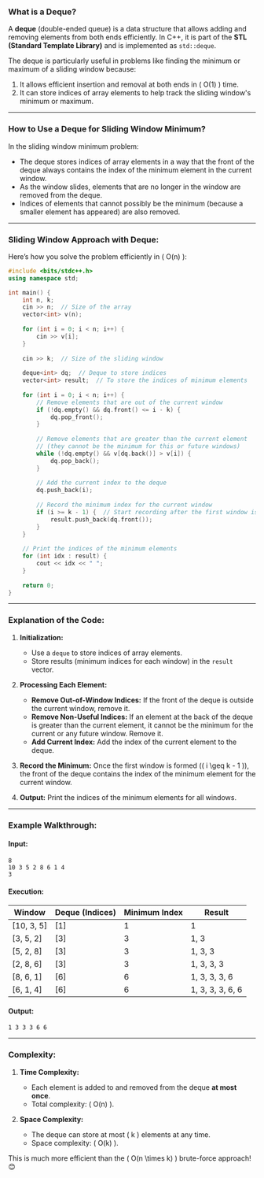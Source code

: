 ### What is a Deque?

A **deque** (double-ended queue) is a data structure that allows adding and removing elements from both ends efficiently. In C++, it is part of the **STL (Standard Template Library)** and is implemented as `std::deque`.

The deque is particularly useful in problems like finding the minimum or maximum of a sliding window because:
1. It allows efficient insertion and removal at both ends in \( O(1) \) time.
2. It can store indices of array elements to help track the sliding window's minimum or maximum.

---

### How to Use a Deque for Sliding Window Minimum?
In the sliding window minimum problem:
- The deque stores indices of array elements in a way that the front of the deque always contains the index of the minimum element in the current window.
- As the window slides, elements that are no longer in the window are removed from the deque.
- Indices of elements that cannot possibly be the minimum (because a smaller element has appeared) are also removed.

---

### Sliding Window Approach with Deque:
Here’s how you solve the problem efficiently in \( O(n) \):

```cpp
#include <bits/stdc++.h>
using namespace std;

int main() {
    int n, k;
    cin >> n;  // Size of the array
    vector<int> v(n);
    
    for (int i = 0; i < n; i++) {
        cin >> v[i];
    }
    
    cin >> k;  // Size of the sliding window
    
    deque<int> dq;  // Deque to store indices
    vector<int> result;  // To store the indices of minimum elements
    
    for (int i = 0; i < n; i++) {
        // Remove elements that are out of the current window
        if (!dq.empty() && dq.front() <= i - k) {
            dq.pop_front();
        }
        
        // Remove elements that are greater than the current element
        // (they cannot be the minimum for this or future windows)
        while (!dq.empty() && v[dq.back()] > v[i]) {
            dq.pop_back();
        }
        
        // Add the current index to the deque
        dq.push_back(i);
        
        // Record the minimum index for the current window
        if (i >= k - 1) {  // Start recording after the first window is formed
            result.push_back(dq.front());
        }
    }
    
    // Print the indices of the minimum elements
    for (int idx : result) {
        cout << idx << " ";
    }
    
    return 0;
}
```

---

### Explanation of the Code:
1. **Initialization:**
   - Use a `deque` to store indices of array elements.
   - Store results (minimum indices for each window) in the `result` vector.

2. **Processing Each Element:**
   - **Remove Out-of-Window Indices:** If the front of the deque is outside the current window, remove it.
   - **Remove Non-Useful Indices:** If an element at the back of the deque is greater than the current element, it cannot be the minimum for the current or any future window. Remove it.
   - **Add Current Index:** Add the index of the current element to the deque.

3. **Record the Minimum:** Once the first window is formed (\( i \geq k - 1 \)), the front of the deque contains the index of the minimum element for the current window.

4. **Output:** Print the indices of the minimum elements for all windows.

---

### Example Walkthrough:
#### Input:
```
8
10 3 5 2 8 6 1 4
3
```

#### Execution:
| Window | Deque (Indices) | Minimum Index | Result |
|--------|------------------|---------------|--------|
| [10, 3, 5] | [1]             | 1             | 1      |
| [3, 5, 2]  | [3]             | 3             | 1, 3   |
| [5, 2, 8]  | [3]             | 3             | 1, 3, 3|
| [2, 8, 6]  | [3]             | 3             | 1, 3, 3, 3 |
| [8, 6, 1]  | [6]             | 6             | 1, 3, 3, 3, 6 |
| [6, 1, 4]  | [6]             | 6             | 1, 3, 3, 3, 6, 6 |

#### Output:
```
1 3 3 3 6 6
```

---

### Complexity:
1. **Time Complexity:**
   - Each element is added to and removed from the deque **at most once**.
   - Total complexity: \( O(n) \).

2. **Space Complexity:**
   - The deque can store at most \( k \) elements at any time.
   - Space complexity: \( O(k) \).

This is much more efficient than the \( O(n \times k) \) brute-force approach! 😊

